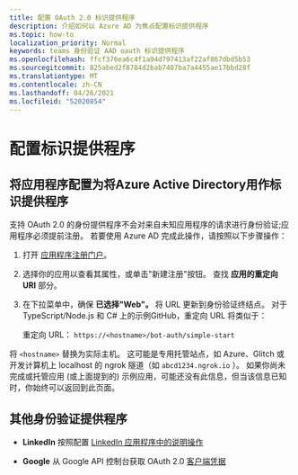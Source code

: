 ```yaml
---
title: 配置 OAuth 2.0 标识提供程序
description: 介绍如何以 Azure AD 为焦点配置标识提供程序
ms.topic: how-to
localization_priority: Normal
keywords: teams 身份验证 AAD oauth 标识提供程序
ms.openlocfilehash: ffcf376ea6c4f1a94d797413af22af867dbd5b53
ms.sourcegitcommit: 825abed2f8784d2bab7407ba7a4455ae17bbd28f
ms.translationtype: MT
ms.contentlocale: zh-CN
ms.lasthandoff: 04/26/2021
ms.locfileid: "52020854"
---
```

# <a name="configure-identity-providers"></a>配置标识提供程序

## <a name="configuring-an-application-to-use-azure-active-directory-as-an-identity-provider"></a>将应用程序配置为将Azure Active Directory用作标识提供程序

支持 OAuth 2.0 的身份提供程序不会对来自未知应用程序的请求进行身份验证;应用程序必须提前注册。 若要使用 Azure AD 完成此操作，请按照以下步骤操作：

1. 打开 [应用程序注册门户](https://ms.portal.azure.com/#blade/Microsoft_AAD_RegisteredApps/ApplicationsListBlade)。

2. 选择你的应用以查看其属性，或单击"新建注册"按钮。 查找 **应用的重定向 URI** 部分。

3. 在下拉菜单中，确保 **已选择"Web"。** 将 URL 更新到身份验证终结点。 对于 TypeScript/Node.js 和 C# 上的示例GitHub，重定向 URL 将类似于：

    重定向 URL： `https://<hostname>/bot-auth/simple-start`

将 `<hostname>` 替换为实际主机。 这可能是专用托管站点，如 Azure、Glitch 或开发计算机上 localhost 的 ngrok 隧道（如 `abcd1234.ngrok.io` ）。 如果你尚未完成或托管应用 (或上面提到的) 示例应用，可能还没有此信息，但当该信息已知时，你始终可以返回到此页面。

## <a name="other-authentication-providers"></a>其他身份验证提供程序

* **LinkedIn** 按照配置 [LinkedIn 应用程序中的说明操作](/linkedin/talent/apply-with-linkedin)

* **Google** 从 Google API 控制台获取 OAuth 2.0 [客户端凭据](https://console.developers.google.com/)
